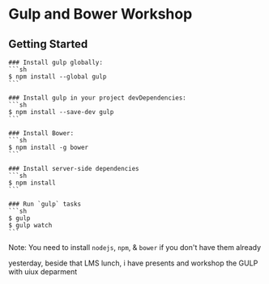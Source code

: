 Gulp and Bower Workshop
===================

## Getting Started
    
    ### Install gulp globally:
    ```sh
    $ npm install --global gulp
    ```

    ### Install gulp in your project devDependencies:
    ```sh
    $ npm install --save-dev gulp
    ```

    ### Install Bower:
    ```sh
    $ npm install -g bower
    ```
        
    ### Install server-side dependencies
    ```sh
    $ npm install
    ```
    
    ### Run `gulp` tasks
    ```sh
    $ gulp
    $ gulp watch
    ```
    
Note: You need to install `nodejs`, `npm`, & `bower` if you don't have them already

yesterday, beside that LMS lunch, i have presents and workshop the GULP with uiux deparment